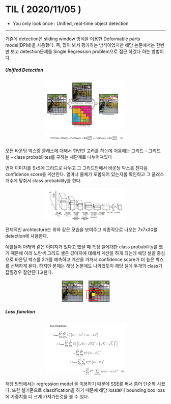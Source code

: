 # TIL ( 2020/11/05 )

- You only look once : Unified, real-time object detection

---

기존에 detection은 sliding window 방식을 이용한 Deformable parts model(DPM)을 사용했다. 즉, 많이 봐서 평가하는 방식이었지만 해당 논문에서는 한번만 보고 detection문제를 Single Regression problem으로 접근 하겠다 하는 방법이다.



##### Unified Detection

<p align="center"><img width="50%" src="../image/Paper-review/Yolo/001.png" /></p>

<p align="center"><img width="50%" src="../image/Paper-review/Yolo/002.png" /></p>

모든 바운딩 박스랑 클래스에 대해서 한번만 고려를 하는데 처음에는 그리드 – 그리드 셀 – class probabilites를 구하는 세단계로 나누어져있다

먼저 이미지를 SxS에 그리드로 나누고 그 그리드안에서 바운딩 박스를 친다음 confidence score를 계산한다. 얼마나 물체가 포함되어 있는지를 확인하고 그 클래스 개수에 맞춰서 class probability를 한다. 



<p align="center"><img width="50%" src="../image/Paper-review/Yolo/003.png" /></p>



전체적인 archtecture는 위와 같은 모습을 보여주고 최종적으로 나오는 7x7x30를 detection에 사용한다.

예를들어 아래와 같은 이미지가 있다고 했을 때 특정 셀에대한 class probability를 했기 때문에 아래 노란색 그리드 셀은 강아지에 대해서 계산을 하게 되는데 해당 셀을 중심으로 바운딩 박스를 2개를 예측하고 계산을 거쳐서 confidence score가 더 높은 박스를 선택하게 된다. 하지만 문제는 해당 논문에도 나와있듯이 해당 셀에 두개의 class가 잡힐경우 잘안된다고한다.



<p align="center"><img width="30%" src="../image/Paper-review/Yolo/004.png" /></p>



##### Loss function

<p align="center"><img width="50%" src="../image/Paper-review/Yolo/005.png" /></p>



해당 방법에서는 regression model 을 이용하기 때문에 SSE를 써서 좀더 단순화 시켰다. 또한 셀기준으로 classification을 하기 때문에 해당 loss보다 bounding box loss에 가중치를 더 크게 가져가는것을 볼 수 있다. 